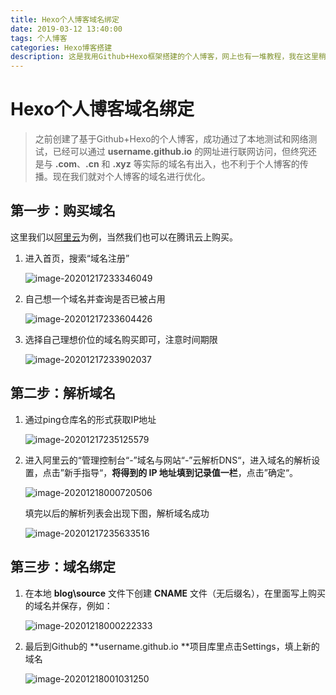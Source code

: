 ```yaml
---
title: Hexo个人博客域名绑定
date: 2019-03-12 13:40:00
tags: 个人博客
categories: Hexo博客搭建
description: 这是我用Github+Hexo框架搭建的个人博客，网上也有一堆教程，我在这里稍微总结整理一下，在此记录一下自己的搭建过程，当然我也会不定时更新自己踩过的坑~
---
```


# Hexo个人博客域名绑定

> 之前创建了基于Github+Hexo的个人博客，成功通过了本地测试和网络测试，已经可以通过 **username.github.io** 的网址进行联网访问，但终究还是与 **.com**、**.cn** 和 **.xyz** 等实际的域名有出入，也不利于个人博客的传播。现在我们就对个人博客的域名进行优化。

## 第一步：购买域名

这里我们以[阿里云](https://www.google.com/url?sa=t&rct=j&q=&esrc=s&source=web&cd=&ved=2ahUKEwjw8q_RqtXtAhUOw4sBHfJAAlsQFjAAegQIBBAC&url=https%3A%2F%2Fcn.aliyun.com%2Findex.html&usg=AOvVaw0_c5t654-IiZam2FF6esA1)为例，当然我们也可以在腾讯云上购买。

1. 进入首页，搜索“域名注册”

   ![image-20201217233346049](https://ws1.sinaimg.cn/large/006wZh41gy1gltkfpuqvnj31z40t67bd.jpg)

2. 自己想一个域名并查询是否已被占用

   ![image-20201217233604426](https://ws1.sinaimg.cn/large/006wZh41gy1gltkgfn29wj31z40t61ab.jpg)

3. 选择自己理想价位的域名购买即可，注意时间期限

   ![image-20201217233902037](https://ws1.sinaimg.cn/large/006wZh41gy1gltkgu179ij31z40t6any.jpg)

## 第二步：解析域名

1. 通过ping仓库名的形式获取IP地址

   ![image-20201217235125579](https://ws1.sinaimg.cn/large/006wZh41gy1gltkh83yucj30mj0b53zr.jpg)

2. 进入阿里云的“管理控制台“-”域名与网站“-”云解析DNS“，进入域名的解析设置，点击”新手指导“，**将得到的 IP 地址填到记录值一栏**，点击”确定“。

   ![image-20201218000720506](https://ws1.sinaimg.cn/large/006wZh41gy1gltkhjqvywj30hw0c9jru.jpg)

   填完以后的解析列表会出现下图，解析域名成功

   ![image-20201217235633516](https://ws1.sinaimg.cn/large/006wZh41gy1gltkj0g3zjj31sg0593yv.jpg)

## 第三步：域名绑定

1. 在本地 **blog\source** 文件下创建 **CNAME** 文件（无后缀名），在里面写上购买的域名并保存，例如：

   ![image-20201218000222333](https://ws1.sinaimg.cn/large/006wZh41gy1gltkhwbn9kj30jj02u0sm.jpg)

2. 最后到Github的 **username.github.io **项目库里点击Settings，填上新的域名

   ![image-20201218001031250](https://ws1.sinaimg.cn/large/006wZh41gy1gltkk3kxl0j30sn0jp75s.jpg)

   



















